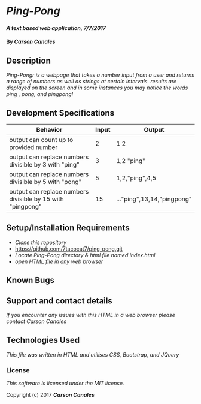 # _Ping-Pong_

#### _A text based web application, 7/7/2017_

#### By _**Carson Canales**_

## Description

_Ping-Pongr is a  webpage that takes a number input from a user and returns a range of numbers as well as strings at certain intervals. results are displayed on the screen and in some instances you may notice  the words ping , pong, and pingpong!_

## Development Specifications


| Behavior      | Input         | Output        |
| ------------- | ------------- | ------------- |
|  output can count up to provided number             |    2           |      1 2        |
|      output can replace numbers divisible by 3 with "ping"         |   3            |  1,2 "ping"             |
|       output can replace numbers divisible by 5 with "pong"        |     5          |   1,2,"ping",4,5            |
|       output can replace numbers divisible by 15 with "pingpong"        |     15          |   ..."ping",13,14,"pingpong"           |
## Setup/Installation Requirements

* _Clone this repository_
* https://github.com/7tacocat7/ping-pong.git
* _Locate Ping-Pong directory & html file named index.html_
* _open HTML file in any web browser_


## Known Bugs



## Support and contact details

_If you encounter any issues with this HTML in a web browser please contact Carson Canales_

## Technologies Used

_This file was written in HTML and utilises CSS, Bootstrap, and JQuery_

### License

*This software is licensed under the MIT license.*

Copyright (c) 2017 **_Carson Canales_**

